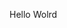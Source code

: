 Hello Wolrd













































































































































































































































































































































































































































































































































































































































































































































































































































































































































































































































































































































































































































































































































































































































































































































































































































































































































